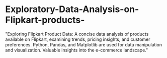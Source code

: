 # Exploratory-Data-Analysis-on-Flipkart-products-
"Exploring Flipkart Product Data: A concise data analysis of products available on Flipkart, examining trends, pricing insights, and customer preferences. Python, Pandas, and Matplotlib are used for data manipulation and visualization. Valuable insights into the e-commerce landscape."
